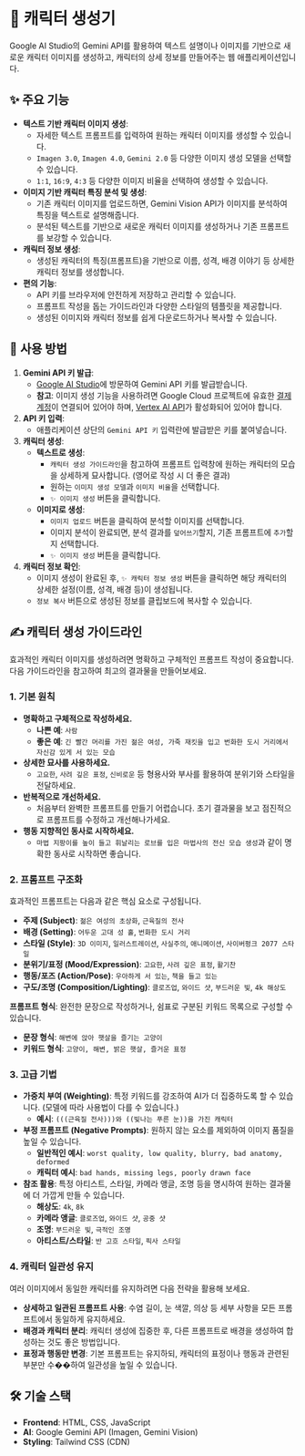 # 🎨 캐릭터 생성기

Google AI Studio의 Gemini API를 활용하여 텍스트 설명이나 이미지를 기반으로 새로운 캐릭터 이미지를 생성하고, 캐릭터의 상세 정보를 만들어주는 웹 애플리케이션입니다.

## ✨ 주요 기능

- **텍스트 기반 캐릭터 이미지 생성**:
  - 자세한 텍스트 프롬프트를 입력하여 원하는 캐릭터 이미지를 생성할 수 있습니다.
  - `Imagen 3.0`, `Imagen 4.0`, `Gemini 2.0` 등 다양한 이미지 생성 모델을 선택할 수 있습니다.
  - `1:1`, `16:9`, `4:3` 등 다양한 이미지 비율을 선택하여 생성할 수 있습니다.
- **이미지 기반 캐릭터 특징 분석 및 생성**:
  - 기존 캐릭터 이미지를 업로드하면, Gemini Vision API가 이미지를 분석하여 특징을 텍스트로 설명해줍니다.
  - 분석된 텍스트를 기반으로 새로운 캐릭터 이미지를 생성하거나 기존 프롬프트를 보강할 수 있습니다.
- **캐릭터 정보 생성**:
  - 생성된 캐릭터의 특징(프롬프트)을 기반으로 이름, 성격, 배경 이야기 등 상세한 캐릭터 정보를 생성합니다.
- **편의 기능**:
  - API 키를 브라우저에 안전하게 저장하고 관리할 수 있습니다.
  - 프롬프트 작성을 돕는 가이드라인과 다양한 스타일의 템플릿을 제공합니다.
  - 생성된 이미지와 캐릭터 정보를 쉽게 다운로드하거나 복사할 수 있습니다.

## 🚀 사용 방법

1. **Gemini API 키 발급**:
   - [Google AI Studio](https://aistudio.google.com/app/apikey)에 방문하여 Gemini API 키를 발급받습니다.
   - **참고**: 이미지 생성 기능을 사용하려면 Google Cloud 프로젝트에 유효한 [결제 계정](https://console.cloud.google.com/billing)이 연결되어 있어야 하며, [Vertex AI API](https://console.cloud.google.com/apis/library/vertexai.googleapis.com)가 활성화되어 있어야 합니다.
2. **API 키 입력**:
   - 애플리케이션 상단의 `Gemini API 키` 입력란에 발급받은 키를 붙여넣습니다.
3. **캐릭터 생성**:
   - **텍스트로 생성**:
     - `캐릭터 생성 가이드라인`을 참고하여 프롬프트 입력창에 원하는 캐릭터의 모습을 상세하게 묘사합니다. (영어로 작성 시 더 좋은 결과)
     - 원하는 `이미지 생성 모델`과 `이미지 비율`을 선택합니다.
     - `✨ 이미지 생성` 버튼을 클릭합니다.
   - **이미지로 생성**:
     - `이미지 업로드` 버튼을 클릭하여 분석할 이미지를 선택합니다.
     - 이미지 분석이 완료되면, 분석 결과를 `덮어쓰기`할지, 기존 프롬프트에 `추가`할지 선택합니다.
     - `✨ 이미지 생성` 버튼을 클릭합니다.
4. **캐릭터 정보 확인**:
   - 이미지 생성이 완료된 후, `✨ 캐릭터 정보 생성` 버튼을 클릭하면 해당 캐릭터의 상세한 설정(이름, 성격, 배경 등)이 생성됩니다.
   - `정보 복사` 버튼으로 생성된 정보를 클립보드에 복사할 수 있습니다.

## ✍️ 캐릭터 생성 가이드라인

효과적인 캐릭터 이미지를 생성하려면 명확하고 구체적인 프롬프트 작성이 중요합니다. 다음 가이드라인을 참고하여 최고의 결과물을 만들어보세요.

### 1. 기본 원칙

- **명확하고 구체적으로 작성하세요.**
  - **나쁜 예**: `사람`
  - **좋은 예**: `긴 빨간 머리를 가진 젊은 여성, 가죽 재킷을 입고 번화한 도시 거리에서 자신감 있게 서 있는 모습`
- **상세한 묘사를 사용하세요.**
  - `고요한`, `사려 깊은 표정`, `신비로운` 등 형용사와 부사를 활용하여 분위기와 스타일을 전달하세요.
- **반복적으로 개선하세요.**
  - 처음부터 완벽한 프롬프트를 만들기 어렵습니다. 초기 결과물을 보고 점진적으로 프롬프트를 수정하고 개선해나가세요.
- **행동 지향적인 동사로 시작하세요.**
  - `마법 지팡이를 높이 들고 휘날리는 로브를 입은 마법사의 전신 모습 생성`과 같이 명확한 동사로 시작하면 좋습니다.

### 2. 프롬프트 구조화

효과적인 프롬프트는 다음과 같은 핵심 요소로 구성됩니다.

- **주제 (Subject)**: `젊은 여성의 초상화`, `근육질의 전사`
- **배경 (Setting)**: `어두운 고대 성 홀`, `번화한 도시 거리`
- **스타일 (Style)**: `3D 이미지`, `일러스트레이션`, `사실주의`, `애니메이션`, `사이버펑크 2077 스타일`
- **분위기/표정 (Mood/Expression)**: `고요한`, `사려 깊은 표정`, `활기찬`
- **행동/포즈 (Action/Pose)**: `우아하게 서 있는`, `책을 들고 있는`
- **구도/조명 (Composition/Lighting)**: `클로즈업`, `와이드 샷`, `부드러운 빛`, `4k 해상도`

**프롬프트 형식**: 완전한 문장으로 작성하거나, 쉼표로 구분된 키워드 목록으로 구성할 수 있습니다.

- **문장 형식**: `해변에 앉아 햇살을 즐기는 고양이`
- **키워드 형식**: `고양이, 해변, 밝은 햇살, 즐거운 표정`

### 3. 고급 기법

- **가중치 부여 (Weighting)**: 특정 키워드를 강조하여 AI가 더 집중하도록 할 수 있습니다. (모델에 따라 사용법이 다를 수 있습니다.)
  - **예시**: `(((근육질 전사)))와 ((빛나는 푸른 눈))을 가진 캐릭터`
- **부정 프롬프트 (Negative Prompts)**: 원하지 않는 요소를 제외하여 이미지 품질을 높일 수 있습니다.
  - **일반적인 예시**: `worst quality, low quality, blurry, bad anatomy, deformed`
  - **캐릭터 예시**: `bad hands, missing legs, poorly drawn face`
- **참조 활용**: 특정 아티스트, 스타일, 카메라 앵글, 조명 등을 명시하여 원하는 결과물에 더 가깝게 만들 수 있습니다.
  - **해상도**: `4k`, `8k`
  - **카메라 앵글**: `클로즈업`, `와이드 샷`, `공중 샷`
  - **조명**: `부드러운 빛`, `극적인 조명`
  - **아티스트/스타일**: `반 고흐 스타일`, `픽사 스타일`

### 4. 캐릭터 일관성 유지

여러 이미지에서 동일한 캐릭터를 유지하려면 다음 전략을 활용해 보세요.

- **상세하고 일관된 프롬프트 사용**: 수염 길이, 눈 색깔, 의상 등 세부 사항을 모든 프롬프트에서 동일하게 유지하세요.
- **배경과 캐릭터 분리**: 캐릭터 생성에 집중한 후, 다른 프롬프트로 배경을 생성하여 합성하는 것도 좋은 방법입니다.
- **표정과 행동만 변경**: 기본 프롬프트는 유지하되, 캐릭터의 표정이나 행동과 관련된 부분만 수��하여 일관성을 높일 수 있습니다.

## 🛠️ 기술 스택

- **Frontend**: HTML, CSS, JavaScript
- **AI**: Google Gemini API (Imagen, Gemini Vision)
- **Styling**: Tailwind CSS (CDN)

